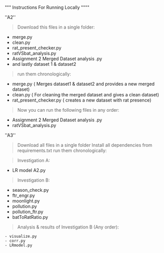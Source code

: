 """ Instructions For Running Locally """"

''A2''
> Download this files in a single folder:
  - merge.py
  - clean.py
  - rat_present_checker.py
  - ratVSbat_analysis.py
  - Assignment 2 Merged Dataset analysis .py
  - and lastly dataset 1 & dataset2
    
> run them chronologically:

  - merge.py ( Merges dataset1 & dataset2 and provides a new merged dataset)
  - clean.py ( For cleaning the merged dataset and gives a clean dataset)
  - rat_present_checker.py ( creates a new dataset with rat presence)
    
> Now you can run the following files in any order:
  - Assignment 2 Merged Dataset analysis .py
  - ratVSbat_analysis.py

''A3''
> Download all files in a single folder
> Install all dependencies from requirements.txt
> run them chronologically:

>Investigation A:
   - LR model A2.py
>Investigation B:
   - season_check.py
   - ftr_engr.py
   - moonlight.py
   - pollution.py
   - pollution_ftr.py
   - batToRatRatio.py

> Analysis & results of Investigation B (Any order):
> 
    - visualize.py
    - corr.py
    - LRmodel.py
    

